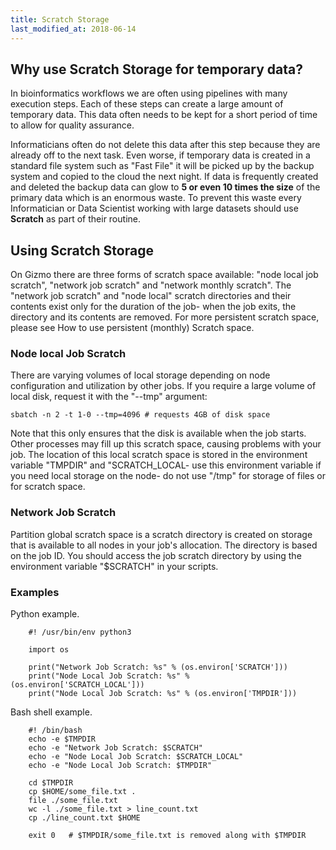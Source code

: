 ```yaml
---
title: Scratch Storage
last_modified_at: 2018-06-14
---
```


## Why use Scratch Storage for temporary data?

In bioinformatics workflows we are often using pipelines with many execution
steps. Each of these steps can create a large amount of temporary data. This
data often needs to be kept for a short period of time to allow for quality assurance.

Informaticians often do not delete this data after this step because they are already
off to the next task. Even worse, if temporary data is created in a standard
file system such as "Fast File" it will be picked up by the backup system and
copied to the cloud the next night. If data is frequently created and deleted
the backup data can glow to **5 or even 10 times the size** of the primary data
which is an enormous waste. To prevent this waste every Informatician or Data
Scientist working with large datasets should use **Scratch** as part of
their routine.


## Using Scratch Storage

On Gizmo there are three forms of scratch space available: "node local job scratch", "network job scratch" and "network monthly scratch".  The "network job scratch"  and  "node local"  scratch directories and their contents exist only for the duration of the job- when the job exits, the directory and its contents are removed.  For more persistent scratch space, ​please see How to use persistent (monthly) Scratch space.

### Node local Job Scratch
There are varying volumes of local storage depending on node configuration and utilization by other jobs.  If you require a large volume of local disk, request it with the "--tmp" argument:

```
sbatch -n 2 -t 1-0 --tmp=4096 # requests 4GB of disk space
```

Note that this only ensures that the disk is available when the job starts.  Other processes may fill up this scratch space, causing problems with your job.
The location of this local scratch space is stored in the environment variable "TMPDIR" and "SCRATCH_LOCAL- use this environment variable if you need local storage on the node- do not use "/tmp" for storage of files or for scratch space.

### Network Job Scratch
Partition global scratch space is a scratch directory is created on storage that is available to all nodes in your job's allocation.  The directory is based on the job ID.  You should access the job scratch directory by using the environment variable "$SCRATCH" in your scripts.

### Examples
Python example.
```
    #! /usr/bin/env python3

    import os

    print("Network Job Scratch: %s" % (os.environ['SCRATCH']))
    print("Node Local Job Scratch: %s" % (os.environ['SCRATCH_LOCAL']))
    print("Node Local Job Scratch: %s" % (os.environ['TMPDIR']))
```

Bash shell example.

```
    #! /bin/bash
    echo -e $TMPDIR
    echo -e "Network Job Scratch:​ $SCRATCH"
    echo -e "Node Local Job Scratch: $SCRATCH_LOCAL"
    echo -e "Node Local Job Scratch: $TMPDIR"

    cd $TMPDIR
    cp $HOME/some_file.txt .
    file ./some_file.txt
    wc -l ./some_file.txt > line_count.txt
    cp ./line_count.txt $HOME

    exit 0   # $TMPDIR/some_file.txt is removed along with $TMPDIR
```
​

